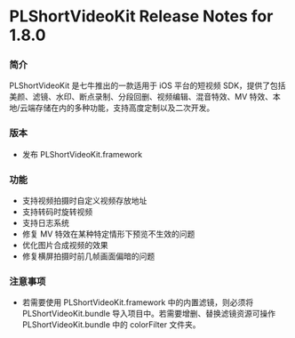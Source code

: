 # PLShortVideoKit Release Notes for 1.8.0

### 简介
PLShortVideoKit 是七牛推出的一款适用于 iOS 平台的短视频 SDK，提供了包括美颜、滤镜、水印、断点录制、分段回删、视频编辑、混音特效、MV 特效、本地/云端存储在内的多种功能，支持高度定制以及二次开发。

### 版本
- 发布 PLShortVideoKit.framework

### 功能
- 支持视频拍摄时自定义视频存放地址
- 支持转码时旋转视频
- 支持日志系统
- 修复 MV 特效在某种特定情形下预览不生效的问题
- 优化图片合成视频的效果
- 修复横屏拍摄时前几帧画面偏暗的问题

### 注意事项
* 若需要使用 PLShortVideoKit.framework 中的内置滤镜，则必须将 PLShortVideoKit.bundle 导入项目中。若需要增删、替换滤镜资源可操作 PLShortVideoKit.bundle 中的 colorFilter 文件夹。